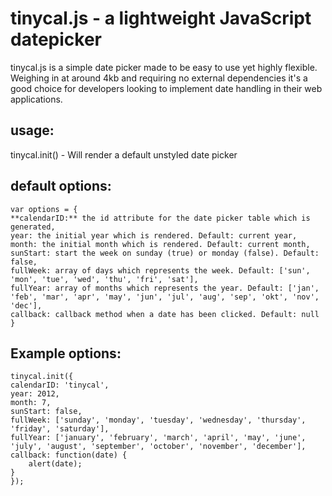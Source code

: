 # tinycal.js - a lightweight JavaScript datepicker

tinycal.js is a simple date picker made to be easy to use yet
highly flexible. Weighing in at around 4kb and requiring no
external dependencies it's a good choice for developers looking
to implement date handling in their web applications.

## usage:
tinycal.init() - Will render a default unstyled date picker

## default options:
    var options = {
  	**calendarID:** the id attribute for the date picker table which is generated,
  	year: the initial year which is rendered. Default: current year, 
  	month: the initial month which is rendered. Default: current month, 
  	sunStart: start the week on sunday (true) or monday (false). Default: false, 
  	fullWeek: array of days which represents the week. Default: ['sun', 'mon', 'tue', 'wed', 'thu', 'fri', 'sat'],
  	fullYear: array of months which represents the year. Default: ['jan', 'feb', 'mar', 'apr', 'may', 'jun', 'jul', 'aug', 'sep', 'okt', 'nov', 'dec'],
  	callback: callback method when a date has been clicked. Default: null
    }

## Example options:
    tinycal.init({
  	calendarID: 'tinycal',
  	year: 2012, 
  	month: 7, 
  	sunStart: false, 
  	fullWeek: ['sunday', 'monday', 'tuesday', 'wednesday', 'thursday', 'friday', 'saturday'],
  	fullYear: ['january', 'february', 'march', 'april', 'may', 'june', 'july', 'august', 'september', 'october', 'november', 'december'],
  	callback: function(date) { 
  		alert(date); 
  	}
    });